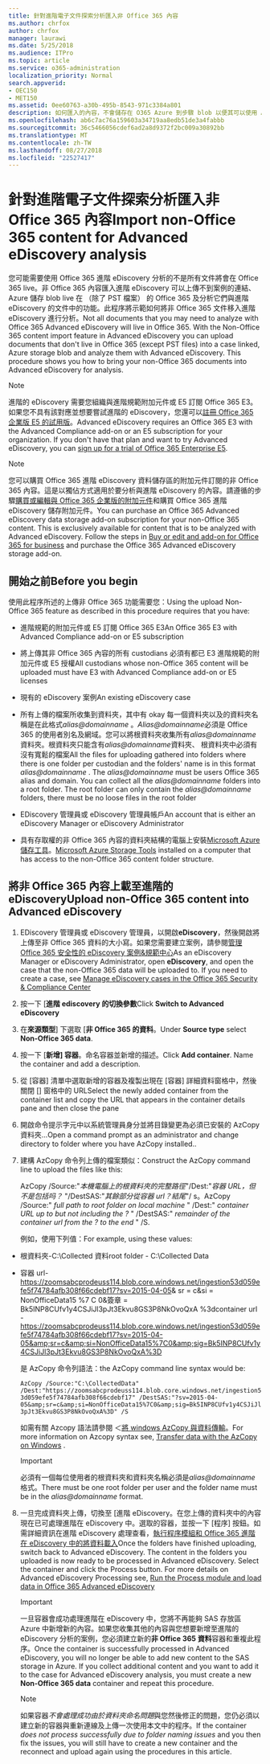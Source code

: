 ```yaml
---
title: 針對進階電子文件探索分析匯入非 Office 365 內容
ms.author: chrfox
author: chrfox
manager: laurawi
ms.date: 5/25/2018
ms.audience: ITPro
ms.topic: article
ms.service: o365-administration
localization_priority: Normal
search.appverid:
- OEC150
- MET150
ms.assetid: 0ee60763-a30b-495b-8543-971c3384a801
description: 如何匯入的內容，不會儲存在 O365 Azure 到步驟 blob 以便其可以使用 AeD 分析
ms.openlocfilehash: ab6c7ac76a159603a34719aa8edb51de3a4fabbb
ms.sourcegitcommit: 36c5466056cdef6ad2a8d9372f2bc009a30892bb
ms.translationtype: MT
ms.contentlocale: zh-TW
ms.lasthandoff: 08/27/2018
ms.locfileid: "22527417"
---
```

# <a name="import-non-office-365-content-for-advanced-ediscovery-analysis"></a><span data-ttu-id="4924d-103">針對進階電子文件探索分析匯入非 Office 365 內容</span><span class="sxs-lookup"><span data-stu-id="4924d-103">Import non-Office 365 content for Advanced eDiscovery analysis</span></span>

<span data-ttu-id="4924d-p101">您可能需要使用 Office 365 進階 eDiscovery 分析的不是所有文件將會在 Office 365 live。非 Office 365 內容匯入進階 eDiscovery 可以上傳不到案例的連結、 Azure 儲存 blob live 在 （除了 PST 檔案） 的 Office 365 及分析它們與進階 eDiscovery 的文件中的功能。此程序將示範如何將非 Office 365 文件移入進階 eDiscovery 進行分析。</span><span class="sxs-lookup"><span data-stu-id="4924d-p101">Not all documents that you may need to analyze with Office 365 Advanced eDiscovery will live in Office 365. With the Non-Office 365 content import feature in Advanced eDiscovery you can upload documents that don't live in Office 365 (except PST files) into a case linked, Azure storage blob and analyze them with Advanced eDiscovery. This procedure shows you how to bring your non-Office 365 documents into Advanced eDiscovery for analysis.</span></span>
  
> [!NOTE]
> <span data-ttu-id="4924d-p102">進階的 eDiscovery 需要您組織與進階規範附加元件或 E5 訂閱 Office 365 E3。如果您不具有該對應並想要嘗試進階的 eDiscovery，您還可以[註冊 Office 365 企業版 E5 的試用版](https://go.microsoft.com/fwlink/p/?LinkID=698279)。</span><span class="sxs-lookup"><span data-stu-id="4924d-p102">Advanced eDiscovery requires an Office 365 E3 with the Advanced Compliance add-on or an E5 subscription for your organization. If you don't have that plan and want to try Advanced eDiscovery, you can [sign up for a trial of Office 365 Enterprise E5](https://go.microsoft.com/fwlink/p/?LinkID=698279).</span></span> 
  
> [!NOTE]
> <span data-ttu-id="4924d-p103">您可以購買 Office 365 進階 eDiscovery 資料儲存區的附加元件訂閱的非 Office 365 內容。這是以獨佔方式適用於要分析與進階 eDiscovery 的內容。請遵循的步驟[購買或編輯與 Office 365 企業版的附加元件](https://support.office.com/article/Buy-or-edit-an-add-on-for-Office-365-for-business-4e7b57d6-b93b-457d-aecd-0ea58bff07a6)和購買 Office 365 進階 eDiscovery 儲存附加元件。</span><span class="sxs-lookup"><span data-stu-id="4924d-p103">You can purchase an Office 365 Advanced eDiscovery data storage add-on subscription for your non-Office 365 content. This is exclusively available for content that is to be analyzed with Advanced eDiscovery. Follow the steps in [Buy or edit and add-on for Office 365 for business](https://support.office.com/article/Buy-or-edit-an-add-on-for-Office-365-for-business-4e7b57d6-b93b-457d-aecd-0ea58bff07a6) and purchase the Office 365 Advanced eDiscovery storage add-on.</span></span> 
  
## <a name="before-you-begin"></a><span data-ttu-id="4924d-112">開始之前</span><span class="sxs-lookup"><span data-stu-id="4924d-112">Before you begin</span></span>

<span data-ttu-id="4924d-113">使用此程序所述的上傳非 Office 365 功能需要您：</span><span class="sxs-lookup"><span data-stu-id="4924d-113">Using the upload Non-Office 365 feature as described in this procedure requires that you have:</span></span>
  
- <span data-ttu-id="4924d-114">進階規範的附加元件或 E5 訂閱 Office 365 E3</span><span class="sxs-lookup"><span data-stu-id="4924d-114">An Office 365 E3 with Advanced Compliance add-on or E5 subscription</span></span>
    
- <span data-ttu-id="4924d-115">將上傳其非 Office 365 內容的所有 custodians 必須有都已 E3 進階規範的附加元件或 E5 授權</span><span class="sxs-lookup"><span data-stu-id="4924d-115">All custodians whose non-Office 365 content will be uploaded must have E3 with Advanced Compliance add-on or E5 licenses</span></span>
    
- <span data-ttu-id="4924d-116">現有的 eDiscovery 案例</span><span class="sxs-lookup"><span data-stu-id="4924d-116">An existing eDiscovery case</span></span>
    
- <span data-ttu-id="4924d-p104">所有上傳的檔案所收集到資料夾，其中有 okay 每一個資料夾以及的資料夾名稱是在此格式*alias@domainname* 。*Alias@domainname*必須是 Office 365 的使用者別名及網域。您可以將根資料夾收集所有*alias@domainname*資料夾。根資料夾只能含有*alias@domainname*資料夾、 根資料夾中必須有沒有寬鬆的檔案</span><span class="sxs-lookup"><span data-stu-id="4924d-p104">All the files for uploading gathered into folders where there is one folder per custodian and the folders' name is in this format  *alias@domainname*  . The  *alias@domainname*  must be users Office 365 alias and domain. You can collect all the  *alias@domainname*  folders into a root folder. The root folder can only contain the  *alias@domainname*  folders, there must be no loose files in the root folder</span></span> 
    
- <span data-ttu-id="4924d-121">EDiscovery 管理員或 eDiscovery 管理員帳戶</span><span class="sxs-lookup"><span data-stu-id="4924d-121">An account that is either an eDiscovery Manager or eDiscovery Administrator</span></span>
    
- <span data-ttu-id="4924d-122">具有存取權的非 Office 365 內容的資料夾結構的電腦上安裝[Microsoft Azure 儲存工具](https://aka.ms/downloadazcopy)。</span><span class="sxs-lookup"><span data-stu-id="4924d-122">[Microsoft Azure Storage Tools](https://aka.ms/downloadazcopy) installed on a computer that has access to the non-Office 365 content folder structure.</span></span> 
    
## <a name="upload-non-office-365-content-into-advanced-ediscovery"></a><span data-ttu-id="4924d-123">將非 Office 365 內容上載至進階的 eDiscovery</span><span class="sxs-lookup"><span data-stu-id="4924d-123">Upload non-Office 365 content into Advanced eDiscovery</span></span>

1. <span data-ttu-id="4924d-p105">EDiscovery 管理員或 eDiscovery 管理員，以開啟**eDiscovery**，然後開啟將上傳至非 Office 365 資料的大小寫。如果您需要建立案例，請參閱[管理 Office 365 安全性的 eDiscovery 案例&amp;規範中心](manage-ediscovery-cases.md)</span><span class="sxs-lookup"><span data-stu-id="4924d-p105">As an eDiscovery Manager or eDiscovery Administrator, open **eDiscovery**, and open the case that the non-Office 365 data will be uploaded to. If you need to create a case, see [Manage eDiscovery cases in the Office 365 Security &amp; Compliance Center](manage-ediscovery-cases.md)</span></span>
    
2. <span data-ttu-id="4924d-126">按一下 [**進階 ediscovery 的切換參數**</span><span class="sxs-lookup"><span data-stu-id="4924d-126">Click **Switch to Advanced eDiscovery**</span></span>
    
3. <span data-ttu-id="4924d-127">在**來源類型**] 下選取 [**非 Office 365 的資料**。</span><span class="sxs-lookup"><span data-stu-id="4924d-127">Under **Source type** select **Non-Office 365 data**.</span></span>
    
4. <span data-ttu-id="4924d-p106">按一下 [**新增] 容器**。命名容器並新增的描述。</span><span class="sxs-lookup"><span data-stu-id="4924d-p106">Click **Add container**. Name the container and add a description.</span></span>
    
5. <span data-ttu-id="4924d-130">從 [容器] 清單中選取新增的容器及複製出現在 [容器] 詳細資料窗格中，然後關閉 [] 窗格中的 URL</span><span class="sxs-lookup"><span data-stu-id="4924d-130">Select the newly added container from the container list and copy the URL that appears in the container details pane and then close the pane</span></span>
    
6. <span data-ttu-id="4924d-131">開啟命令提示字元中以系統管理員身分並將目錄變更為必須已安裝的 AzCopy 資料夾...</span><span class="sxs-lookup"><span data-stu-id="4924d-131">Open a command prompt as an administrator and change directory to folder where you have AzCopy installed..</span></span>
    
7. <span data-ttu-id="4924d-132">建構 AzCopy 命令列上傳的檔案類似：</span><span class="sxs-lookup"><span data-stu-id="4924d-132">Construct the AzCopy command line to upload the files like this:</span></span>
    
    <span data-ttu-id="4924d-p107">AzCopy /Source:"*本機電腦上的根資料夾的完整路徑*"/Dest:"*容器 URL，但不是包括吗？* "/DestSAS:"*其餘部分從容器 url？結尾*"/ s。</span><span class="sxs-lookup"><span data-stu-id="4924d-p107">AzCopy /Source:" *full path to root folder on local machine*  " /Dest:"  *container URL up to but not including the ?*  " /DestSAS:"  *remainder of the container url from the ? to the end*  " /S.</span></span> 
    
    <span data-ttu-id="4924d-135">例如，使用下列值：</span><span class="sxs-lookup"><span data-stu-id="4924d-135">For example, using these values:</span></span> 
    
  - <span data-ttu-id="4924d-136">根資料夾-C:\Collected 資料</span><span class="sxs-lookup"><span data-stu-id="4924d-136">root folder - C:\Collected Data</span></span> 
    
  - <span data-ttu-id="4924d-137">容器 url- https://zoomsabcprodeuss114.blob.core.windows.net/ingestion53d059efe5f74784afb308f66cdebf17?sv=2015-04-05&amp; sr = c&amp;si = NonOfficeData15 %7 C 0&amp;簽章 = Bk5INP8CUfv1y4CSJiJl3pJt3Ekvu8GS3P8NkOvoQxA %3d</span><span class="sxs-lookup"><span data-stu-id="4924d-137">container url - https://zoomsabcprodeuss114.blob.core.windows.net/ingestion53d059efe5f74784afb308f66cdebf17?sv=2015-04-05&amp;sr=c&amp;si=NonOfficeData15%7C0&amp;sig=Bk5INP8CUfv1y4CSJiJl3pJt3Ekvu8GS3P8NkOvoQxA%3D</span></span>
    
    <span data-ttu-id="4924d-138">是 AzCopy 命令列語法：</span><span class="sxs-lookup"><span data-stu-id="4924d-138">the AzCopy command line syntax would be:</span></span>
    
     `AzCopy /Source:"C:\CollectedData" /Dest:"https://zoomsabcprodeuss114.blob.core.windows.net/ingestion53d059efe5f74784afb308f66cdebf17" /DestSAS:"?sv=2015-04-05&amp;sr=c&amp;si=NonOfficeData15%7C0&amp;sig=Bk5INP8CUfv1y4CSJiJl3pJt3Ekvu8GS3P8NkOvoQxA%3D" /S`
    
    <span data-ttu-id="4924d-139">如需有關 Azcopy 語法請參閱 ＜[將 windows AzCopy 與資料傳輸](https://docs.microsoft.com/azure/storage/common/storage-use-azcopy)。</span><span class="sxs-lookup"><span data-stu-id="4924d-139">For more information on Azcopy syntax see, [Transfer data with the AzCopy on Windows](https://docs.microsoft.com/azure/storage/common/storage-use-azcopy) .</span></span> 
    
    > [!IMPORTANT]
    > <span data-ttu-id="4924d-140">必須有一個每位使用者的根資料夾和資料夾名稱必須是*alias@domainname*格式。</span><span class="sxs-lookup"><span data-stu-id="4924d-140">There must be one root folder per user and the folder name must be in the  *alias@domainname*  format.</span></span> 
  
8. <span data-ttu-id="4924d-p108">一旦完成資料夾上傳，切換至 [進階 eDiscovery。在您上傳的資料夾中的內容現在已可處理進階在 eDiscovery 中。選取的容器，並按一下 [程序] 按鈕。如需詳細資訊在進階 eDiscovery 處理查看，[執行程序模組和 Office 365 進階在 eDiscovery 中的將資料載入](run-the-process-module-and-load-data-in-advanced-ediscovery.md)</span><span class="sxs-lookup"><span data-stu-id="4924d-p108">Once the folders have finished uploading, switch back to Advanced eDiscovery. The content in the folders you uploaded is now ready to be processed in Advanced eDiscovery. Select the container and click the Process button. For more details on Advanced eDiscovery Processing see, [Run the Process module and load data in Office 365 Advanced eDiscovery](run-the-process-module-and-load-data-in-advanced-ediscovery.md)</span></span>
    
    > [!IMPORTANT]
    > <span data-ttu-id="4924d-p109">一旦容器會成功處理進階在 eDiscovery 中，您將不再能夠 SAS 存放區 Azure 中新增新的內容。如果您收集其他的內容與您想要新增至進階的 eDiscovery 分析的案例，您必須建立新的**非 Office 365 資料**容器和重複此程序。</span><span class="sxs-lookup"><span data-stu-id="4924d-p109">Once the container is successfully processed in Advanced eDiscovery, you will no longer be able to add new content to the SAS storage in Azure. If you collect additional content and you want to add it to the case for Advanced eDiscovery analysis, you must create a new **Non-Office 365 data** container and repeat this procedure.</span></span> 
  
    > [!NOTE]
    > <span data-ttu-id="4924d-147">如果容器*不會處理成功由於資料夾命名問題*與您然後修正的問題，您仍必須以建立新的容器與重新連線及上傳一次使用本文中的程序。</span><span class="sxs-lookup"><span data-stu-id="4924d-147">If the container  *does not process successfully due to folder naming issues*  and you then fix the issues, you will still have to create a new container and the reconnect and upload again using the procedures in this article.</span></span> 
  

